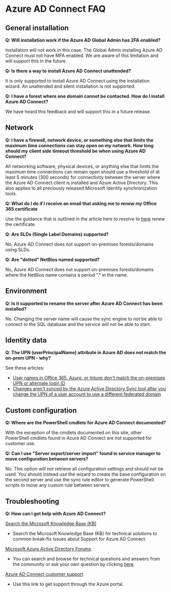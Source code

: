 <properties
    pageTitle="Azure AD Connect: FAQ | Microsoft Azure"
    description="This page has frequently asked questions about Azure AD Connect."
    services="active-directory"
    documentationCenter=""
    authors="billmath"
    manager="stevenpo"
    editor="curtand"/>

<tags
    ms.service="active-directory"
    ms.workload="identity"
    ms.tgt_pltfrm="na"
    ms.devlang="na"
    ms.topic="article"
    ms.date="12/02/2015"
    ms.author="billmath"/>

# Azure AD Connect FAQ

## General installation
**Q: Will installation work if the Azure AD Global Admin has 2FA enabled?**

Installation will not work in this case. The Global Admin installing Azure AD Connect must not have MFA enabled. We are aware of this limitation and will support this in the future.

**Q: Is there a way to install Azure AD Connect unattended?**

It is only supported to install Azure AD Connect using the installation wizard. An unattended and silent installation is not supported.

**Q: I have a forest where one domain cannot be contacted. How do I install Azure AD Connect?**

We have heard this feedback and will support this in a future release.

## Network
**Q: I have a firewall, network device, or something else that limits the maximum time connections can stay open on my network. How long should my client side timeout threshold be when using Azure AD Connect?**

All networking software, physical devices, or anything else that limits the maximum time connections can remain open should use a threshold of at least 5 minutes (300 seconds) for connectivity between the server where the Azure AD Connect client is installed and Azure Active Directory. This also applies to all previously released Microsoft Identity synchronization tools.

**Q: What do I do if I receive an email that asking me to renew my Office 365 certificate**

Use the guidance that is outlined in the article here to resolve to [here](active-directory-aadconnect-o365-certs.md) renew the certificate.

**Q: Are SLDs (Single Label Domains) supported?**

No, Azure AD Connect does not support on-premises forests/domains using SLDs.

**Q: Are "dotted" NetBios named supported?**

No, Azure AD Connect does not support on-premises forests/domains where the NetBios name contains a period "." in the name.

## Environment

**Q: Is it supported to rename the server after Azure AD Connect has been installed?**

No. Changing the server name will cause the sync engine to not be able to connect to the SQL database and the service will not be able to start.

## Identity data

**Q: The UPN (userPrincipalName) attribute in Azure AD does not match the on-prem UPN - why?**

See these articles:

- [User names in Office 365, Azure, or Intune don't match the on-premises UPN or alternate login ID](https://support.microsoft.com/en-us/kb/2523192)
- [Changes aren't synced by the Azure Active Directory Sync tool after you change the UPN of a user account to use a different federated domain](https://support.microsoft.com/en-us/kb/2669550)

## Custom configuration

**Q: Where are the PowerShell cmdlets for Azure AD Connect documented?**

With the exception of the cmdlets documented on this site, other PowerShell cmdlets found in Azure AD Connect are not supported for customer use.

**Q: Can I use "Server export/server import" found in service manager to move configuration between servers?**

No. This option will not retrieve all configuration settings and should not be used. You should instead use the wizard to create the base configuration on the second server and use the sync rule editor to generate PowerShell scripts to move any custom rule between servers.

## Troubleshooting

**Q: How can I get help with Azure AD Connect?**

[Search the Microsoft Knowledge Base (KB)](https://www.microsoft.com/en-us/Search/result.aspx?q=azure%20active%20directory%20connect&form=mssupport)

- Search the Microsoft Knowledge Base (KB) for technical solutions to common break-fix issues about Support for Azure AD Connect.

[Microsoft Azure Active Directory Forums](https://social.msdn.microsoft.com/Forums/azure/en-US/home?forum=WindowsAzureAD)

- You can search and browse for technical questions and answers from the community or ask your own question by clicking [here](https://social.msdn.microsoft.com/Forums/azure/en-US/newthread?category=windowsazureplatform&forum=WindowsAzureAD&prof=required).


[Azure AD Connect customer support](https://manage.windowsazure.com/?getsupport=true)

- Use this link to get support through the Azure portal.

